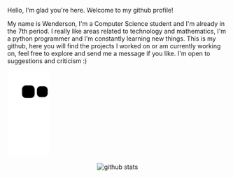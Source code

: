 Hello, I'm glad you're here. Welcome to my github profile!

My name is Wenderson, I'm a Computer Science student and I'm already in the 7th period. I really like areas related to technology and mathematics, I'm a python programmer and I'm constantly learning new things.
This is my github, here you will find the projects I worked on or am currently working on, feel free to explore and send me a message if you like. I'm open to suggestions and criticism :)

![Snake animation](https://github.com/wendersoon/wendersoon/blob/output/github-contribution-grid-snake.svg)

<div align="center">

<img src="https://github-readme-stats.vercel.app/api?username=wendersoon&show_icons=true&theme=gotham" alt="github stats" width="45%" align="center"/>

</div>
